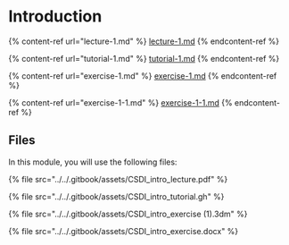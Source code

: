 # Introduction

{% content-ref url="lecture-1.md" %}
[lecture-1.md](lecture-1.md)
{% endcontent-ref %}

{% content-ref url="tutorial-1.md" %}
[tutorial-1.md](tutorial-1.md)
{% endcontent-ref %}

{% content-ref url="exercise-1.md" %}
[exercise-1.md](exercise-1.md)
{% endcontent-ref %}

{% content-ref url="exercise-1-1.md" %}
[exercise-1-1.md](exercise-1-1.md)
{% endcontent-ref %}

## Files

In this module, you will use the following files:

{% file src="../../.gitbook/assets/CSDI_intro_lecture.pdf" %}

{% file src="../../.gitbook/assets/CSDI_intro_tutorial.gh" %}

{% file src="../../.gitbook/assets/CSDI_intro_exercise (1).3dm" %}

{% file src="../../.gitbook/assets/CSDI_intro_exercise.docx" %}

